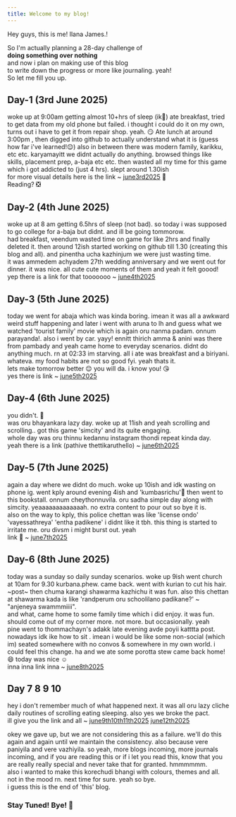 ```yaml
---
title: Welcome to my blog!
---
```

Hey guys, this is me! Ilana James.!

So I'm actually planning a 28-day challenge of <br> **doing something over nothing** <br> and now i plan on making use of this blog <br> to write down the progress or more like journaling. yeah! <br>
So let me fill you up. 
## Day-1 (3rd June 2025)
woke up at 9:00am getting almost 10+hrs of sleep (ik😬) ate breakfast, tried to get data from my old phone but failed. i thought i could do it on my own, turns out i have to get it from repair shop. yeah. 😏
Ate lunch at around 3:00pm , then digged into github to actually understand what it is (guess how far i've learned!😌) 
also in between there was modern family, karikku, etc etc.
karyamayitt we didnt actually do anything. browsed things like skills, placement prep, a-baja etc etc. 
then wasted all my time for this game which i got addicted to (just 4 hrs). slept around 1.30ish <br>
for more visual details here is the link ~ [june3rd2025](https://youtube.com/shorts/x0l1uKqnjzE?si=QdWsKzpM2AlpYdmS) 🌝<br>
Reading? ❎

## Day-2 (4th June 2025)
woke up at 8 am getting 6.5hrs of sleep (not bad). so today i was supposed to go college for a-baja but didnt. and ill be going tommorow.<br>
had breakfast, veendum wasted time on game for like 2hrs and finally deleted it. then around 12ish started working on github till 1.30 (creating this blog and all).
and pinentha ucha kazhinjum we were just wasting time. <br>
it was ammedem achyadem 27th wedding anniversary and we went out for dinner. it was nice. all cute cute moments of them and yeah it felt goood!
yep there is a link for that tooooooo ~ [june4th2025](https://youtube.com/shorts/ZoC7GiOD6DI?si=1nJ-_N6a3CsvdRtL)

## Day-3 (5th June 2025)
today we went for abaja which was kinda boring. imean it was all a awkward weird stuff happening and later i went with aruna to lh and guess what we watched 'tourist family' movie which is again oru nanma padam. onnum parayanda!. also i went by car. yayy! ennitt thirich amma & anini was there from pambady and yeah came home to everyday scenarios. didnt do anything much. rn at 02:33 im starving. all i ate was breakfast and a biriyani. whateva. my food habits are not so good fyi. yeah thats it.<br>
lets make tomorrow better 😌 you will da. i know you! 😘 <br>
yes there is link ~ [june5th2025](https://youtube.com/shorts/GUQrRQJb9ao?si=aU3Xt_9s_zUOmMIy)

## Day-4 (6th June 2025)
you didn't. 👀<br>
was oru bhayankara lazy day. woke up at 11ish and yeah scrolling and scrolling.. got this game 'simcity' and its quite engaging.<br>
whole day was oru thinnu kedannu instagram thondi repeat kinda day.<br>
yeah there is a link (pathive thettikaruthello) ~ [june6th2025](https://youtube.com/shorts/vOc9RmWm_TY?si=mXXdDhwmNvZGPTZr)

## Day-5 (7th June 2025)
again a day where we didnt do much. woke up 10ish and idk wasting on phone ig. went kply around evening 4ish and 'kumbasrichu'🙂 then went to this bookstall. onnum cheythonnuvila. oru sadha simple day along with simcity. yeaaaaaaaaaaaaah. no extra content to pour out so bye it is.<br>
also on the way to kply, this police chettan was like 'license ondo' 'vayessathreya' 'entha padikene' i didnt like it tbh. this thing is started to irritate me. oru divsm i might burst out. yeah <br>
link 🙂 ~ [june7th2025](https://youtube.com/shorts/wj4DhZak3n8?si=13U1jKgbxmPAaof2)

## Day-6 (8th June 2025)
today was a sunday so daily sunday scenarios. woke up 9ish went church at 10am for 9.30 kurbana.phew. came back. went with kurian to cut his hair. ~post~ then chuma karangi shawarma kazhichu it was fun. also this chettan at shawarma kada is like 'randperum oru schoolilano padikane?' ~ "anjeneya swammmiiii". <br>
and what, came home to some family time which i did enjoy. it was fun. should come out of my corner more. not more. but occasionally. yeah <br>
pine went to thommachayn's adakk late evening avde poyii katttta post. nowadays idk ike how to sit . imean i would be like some non-social (which im) seated somewhere with no convos & somewhere in my own world. i could feel this change. ha and we ate some porotta stew came back home! 😄 today was nice ☺️<br>
inna inna link inna ~ [june8th2025](https://youtube.com/shorts/RhjPOoweB_Q?feature=share)

## Day 7 8 9 10
hey i don't remember much of what happened next. it was all oru lazy cliche daily routines of scrolling eating sleeping. also yes we broke the pact. <br>
ill give you the link and all ~ [june9th10th11th2025](https://youtube.com/shorts/kOF5h5cb8uw?feature=share) [june12th2025](https://youtube.com/shorts/HK95cW-lNAM?feature=share) <br>

okey we gave up, but we are not considering this as a failure. we'll do this again and again until we maintain the consistency. also because vere paniyila and vere vazhiyila. so yeah, more blogs incoming, more journals incoming, and if you are reading this or if i let you read this, know that you are really really special and never take that for granted. hmmmmmm. <br>
also i wanted to make this korechudi bhangi with colours, themes and all. not in the mood rn. next time for sure. yeah so bye. <br>
i guess this is the end of 'this' blog. <br>
### Stay Tuned! Bye! 🖤
